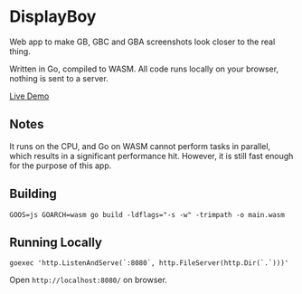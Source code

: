 # DisplayBoy
Web app to make GB, GBC and GBA screenshots look closer to the real thing.

Written in Go, compiled to WASM. All code runs locally on your browser, nothing is sent to a server.

[Live Demo](https://coding-fish-1989.github.io/displayboy/)

## Notes
It runs on the CPU, and Go on WASM cannot perform tasks in parallel, which results in a significant performance hit. However, it is still fast enough for the purpose of this app.

## Building
```
GOOS=js GOARCH=wasm go build -ldflags="-s -w" -trimpath -o main.wasm
```

## Running Locally
```
goexec 'http.ListenAndServe(`:8080`, http.FileServer(http.Dir(`.`)))'
```

Open `http://localhost:8080/` on browser.
